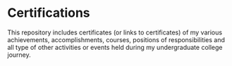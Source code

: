 # Certifications                      

This repository includes certificates (or links to certificates) of my various achievements, accomplishments, courses, positions of responsibilities and all type of other activities or events held during my undergraduate college journey.





  
